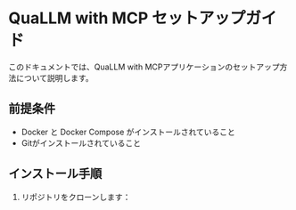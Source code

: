 # QuaLLM with MCP セットアップガイド

このドキュメントでは、QuaLLM with MCPアプリケーションのセットアップ方法について説明します。

## 前提条件

- Docker と Docker Compose がインストールされていること
- Gitがインストールされていること

## インストール手順

1. リポジトリをクローンします：
```
